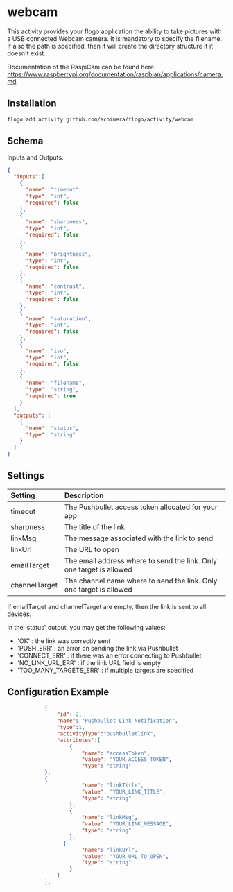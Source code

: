 # webcam
This activity provides your flogo application the ability to take pictures with a USB connected Webcam camera.
It is mandatory to specify the filename. If also the path is specified, then it will create the directory structure if it doesn't exist.

Documentation of the RaspiCam can be found here: https://www.raspberrypi.org/documentation/raspbian/applications/camera.md

## Installation

```bash
flogo add activity github.com/achimera/flogo/activity/webcam
```

## Schema
Inputs and Outputs:

```json
{
  "inputs":[
    {
      "name": "timeout",
      "type": "int",
      "required": false
    },
    {
      "name": "sharpness",
      "type": "int",
      "required": false
    },
    {
      "name": "brightness",
      "type": "int",
      "required": false
    },
    {
      "name": "contrast",
      "type": "int",
      "required": false
    },
    {
      "name": "saturation",
      "type": "int",
      "required": false
    },
    {
      "name": "iso",
      "type": "int",
      "required": false
    },
    {
      "name": "filename",
      "type": "string",
      "required": true
    }
  ],
  "outputs": [
  	{
      "name": "status",
      "type": "string"
    }
  ]
}
```
## Settings
| Setting      | Description    |
|:-------------|:---------------|        
| timeout   | The Pushbullet access token allocated for your app |
| sharpness | The title of the link |
| linkMsg      	 | The message associated with the link to send |
| linkUrl      	 | The URL to open |
| emailTarget    	| The email address where to send the link. Only one target is allowed |
| channelTarget    	| The channel name where to send the link. Only one target is allowed |

If emailTarget and channelTarget are empty, then the link is sent to all devices. 

In the 'status' output, you may get the following values:
- 'OK' : the link was correctly sent
- 'PUSH_ERR' : an error on sending the link via Pushbullet
- 'CONNECT_ERR' : if there was an error connecting to Pushbullet
- 'NO_LINK_URL_ERR' : if the link URL field is empty
- 'TOO_MANY_TARGETS_ERR' : if multiple targets are specified


## Configuration Example

```json
            {  
            	"id": 2,
            	"name": "Pushbullet Link Notification",
            	"type":1,
            	"activityType":"pushbulletlink",
            	"attributes":[  
    				{
      					"name": "accessToken",
      					"value": "YOUR_ACCESS_TOKEN",
      					"type": "string"
            },
            {
      					"name": "linkTitle",
      					"value": "YOUR_LINK_TITLE",
      					"type": "string"
    				},
    				{
      					"name": "linkMsg",
      					"value": "YOUR_LINK_MESSAGE",
      					"type": "string"
    				},
    			  {
      					"name": "linkUrl",
      					"value": "YOUR_URL_TO_OPEN",
      					"type": "string"
    				}
            	]
         	},
```


